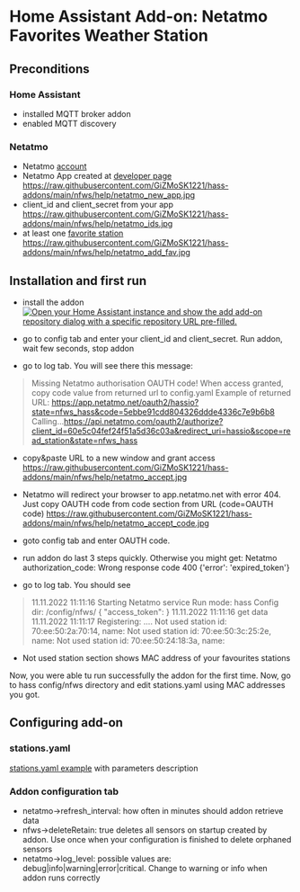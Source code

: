 
# Home Assistant Add-on: Netatmo Favorites Weather Station

## Preconditions

### Home Assistant
 - installed MQTT broker addon
 - enabled MQTT discovery

### Netatmo
- Netatmo [account](https://auth.netatmo.com/access/checklogin)
- Netatmo App created at [developer page](https://dev.netatmo.com/)
https://raw.githubusercontent.com/GiZMoSK1221/hass-addons/main/nfws/help/netatmo_new_app.jpg
- client_id and client_secret from your app
https://raw.githubusercontent.com/GiZMoSK1221/hass-addons/main/nfws/help/netatmo_ids.jpg
- at least one [favorite station](https://weathermap.netatmo.com/?zoom=15&maplayer=Map)
https://raw.githubusercontent.com/GiZMoSK1221/hass-addons/main/nfws/help/netatmo_add_fav.jpg


## Installation and first run

 - install the addon
 [![Open your Home Assistant instance and show the add add-on repository dialog with a specific repository URL pre-filled.](https://my.home-assistant.io/badges/supervisor_add_addon_repository.svg)](https://my.home-assistant.io/redirect/supervisor_add_addon_repository/?repository_url=https://github.com/GiZMoSK1221/hass-addons)

 - go to config tab and enter your client_id and client_secret. Run addon, wait few seconds, stop addon
 - go to log tab. You will see there this message:
 >Missing Netatmo authorisation OAUTH code!
When access granted, copy code value from returned url to config.yaml
Example of returned URL: https://app.netatmo.net/oauth2/hassio?state=nfws_hass&code=5ebbe91cdd804326ddde4336c7e9b6b8
Calling...https://api.netatmo.com/oauth2/authorize?client_id=60e5c04fef24f51a5d36c03a&redirect_uri=hassio&scope=read_station&state=nfws_hass

- copy&paste URL to a new window and grant access
https://raw.githubusercontent.com/GiZMoSK1221/hass-addons/main/nfws/help/netatmo_accept.jpg

- Netatmo will redirect your browser to app.netatmo.net with error 404. Just copy OAUTH code from code section from URL  (code=OAUTH code)
https://raw.githubusercontent.com/GiZMoSK1221/hass-addons/main/nfws/help/netatmo_accept_code.jpg

- goto config tab and enter OAUTH code. 
- run addon
do last 3 steps quickly. Otherwise you might get:
Netatmo authorization_code: Wrong response code 400
{'error': 'expired_token'}

- go to log tab. You should see
>11.11.2022 11:11:16 Starting Netatmo service
Run mode: hass
Config dir: /config/nfws/
{
    "access_token": 
}
11.11.2022 11:11:16 get data
11.11.2022 11:11:17 Registering: ....
Not used station id: 70:ee:50:2a:70:14, name: 
Not used station id: 70:ee:50:3c:25:2e, name: 
Not used station id: 70:ee:50:24:18:3a, name: 

- Not used station section shows MAC address of your favourites stations

Now, you were able tu run successfully the addon for the first time. Now, go to hass config/nfws directory and edit stations.yaml using MAC addresses you got.

## Configuring add-on
### stations.yaml
[stations.yaml example](https://github.com/GiZMoSK1221/hass-addons/blob/main/nfws/help/stations_example.yaml) with parameters description

### Addon configuration tab
- netatmo->refresh_interval: how often in minutes should addon retrieve data
-   nfws->deleteRetain: true deletes all sensors on startup created by addon. Use once when your configuration is finished to delete orphaned sensors     
-  netatmo->log_level: possible values are: debug|info|warning|error|critical. Change to warning or info when addon runs correctly
 

